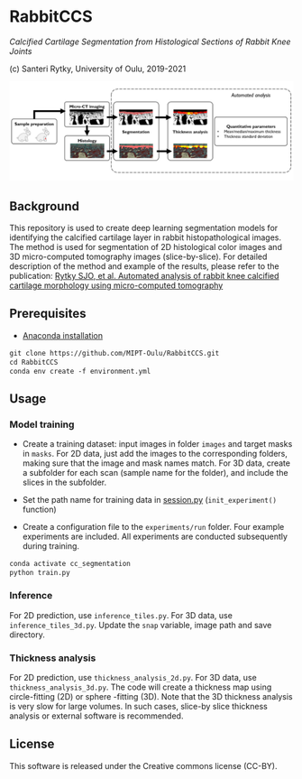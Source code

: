 # RabbitCCS
*Calcified Cartilage Segmentation from Histological Sections of Rabbit Knee Joints*

(c) Santeri Rytky, University of Oulu, 2019-2021

![Analysis pipeline](https://github.com/MIPT-Oulu/RabbitCCS/blob/master/images/Flowchart.PNG)

## Background

This repository is used to create deep learning segmentation models for identifying the calcified cartilage layer
in rabbit histopathological images. 
The method is used for segmentation of 2D histological color images and 3D micro-computed tomography images (slice-by-slice).
For detailed description of the method and example of the results, please refer to the publication: 
[Rytky SJO, et al. Automated analysis of rabbit knee calcified cartilage morphology using micro-computed tomography](https://doi.org/10.1111/joa.13435/)

## Prerequisites

- [Anaconda installation](https://docs.anaconda.com/anaconda/install/) 
```
git clone https://github.com/MIPT-Oulu/RabbitCCS.git
cd RabbitCCS
conda env create -f environment.yml
```

## Usage

### Model training

- Create a training dataset: input images in folder `images` and target masks in `masks`. 
For 2D data, just add the images to the corresponding folders, making sure that the image and mask names match.
For 3D data, create a subfolder for each scan (sample name for the folder), and include the slices in the subfolder.

- Set the path name for training data in [session.py](../blob/master/rabbitccs/training/session.py) (`init_experiment()` function)

- Create a configuration file to the `experiments/run` folder. Four example experiments are included. 
All experiments are conducted subsequently during training.

```
conda activate cc_segmentation
python train.py
```

### Inference

For 2D prediction, use `inference_tiles.py`. For 3D data, use `inference_tiles_3d.py`. 
Update the `snap` variable, image path and save directory.

### Thickness analysis

For 2D prediction, use `thickness_analysis_2d.py`. For 3D data, use `thickness_analysis_3d.py`. 
The code will create a thickness map using circle-fitting (2D) or sphere -fitting (3D). 
Note that the 3D thickness analysis is very slow for large volumes. 
In such cases, slice-by slice thickness analysis or external software is recommended.

## License

This software is released under the Creative commons license (CC-BY).

